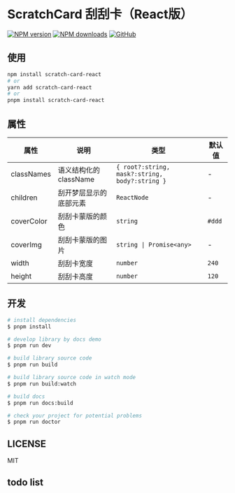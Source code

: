 # ScratchCard 刮刮卡（React版）

[![NPM version](https://img.shields.io/npm/v/scratch-card-react.svg?style=flat)](https://npmjs.org/package/scratch-card-react)
[![NPM downloads](http://img.shields.io/npm/dm/scratch-card-react.svg?style=flat)](https://npmjs.org/package/scratch-card-react)
[![GitHub](https://img.shields.io/github/license/1587315093/scratch-card)](https://github.com/1587315093/scratch-card)

## 使用

```bash
npm install scratch-card-react
# or
yarn add scratch-card-react
# or
pnpm install scratch-card-react
```

## 属性

| 属性       | 说明                   | 类型        | 默认值 |
| ---------- | ---------------------- | ----------- | ------ |
| classNames | 语义结构化的 className | `{ root?:string, mask?:string, body?:string }` | -      |
| children   | 刮开梦层显示的底部元素 | `ReactNode` | -      |
| coverColor | 刮刮卡蒙版的颜色       | `string`    | `#ddd` |
| coverImg   | 刮刮卡蒙版的图片       | `string \| Promise<any>`    | -      |
| width      | 刮刮卡宽度             | `number`    | `240`  |
| height     | 刮刮卡高度             | `number`    | `120`  |

## 开发

```bash
# install dependencies
$ pnpm install

# develop library by docs demo
$ pnpm run dev

# build library source code
$ pnpm run build

# build library source code in watch mode
$ pnpm run build:watch

# build docs
$ pnpm run docs:build

# check your project for potential problems
$ pnpm run doctor
```

## LICENSE

MIT


## todo list


